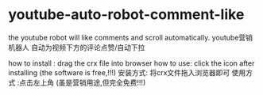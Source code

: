 # youtube-auto-robot-comment-like
the youtube robot will like comments and scroll automatically. youtube营销机器人 自动为视频下方的评论点赞/自动下拉

how to install : drag the  crx file into browser
how to use: click the icon after installing
(the software is free,!!!)
安装方式: 将crx文件拖入浏览器即可
使用方式 :点击左上角
(虽是营销用途,但完全免费!!!)

